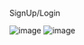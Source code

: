 SignUp/Login

![image](https://github.com/TayyabNadeem1/Travel-Buddy-Android-App-/assets/103959510/0bd5dd63-c050-4683-b384-263c8c099682) ![image](https://github.com/TayyabNadeem1/Travel-Buddy-Android-App-/assets/103959510/8aeb73be-67c5-445e-92a1-8d0fd9ea274f)

